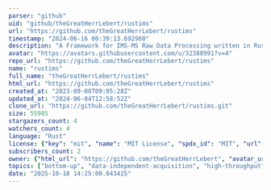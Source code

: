 ```yaml
---
parser: "github"
uid: "github/theGreatHerrLebert/rustims"
url: "https://github.com/theGreatHerrLebert/rustims"
timestamp: "2024-06-16 00:39:13.692960"
description: "A Framework for IMS-MS Raw Data Processing written in Rust and Python."
avatar: "https://avatars.githubusercontent.com/u/32388991?v=4"
repo_url: "https://github.com/theGreatHerrLebert/rustims"
name: "rustims"
full_name: "theGreatHerrLebert/rustims"
html_url: "https://github.com/theGreatHerrLebert/rustims"
created_at: "2023-09-08T09:05:28Z"
updated_at: "2024-06-04T12:58:52Z"
clone_url: "https://github.com/theGreatHerrLebert/rustims.git"
size: 55985
stargazers_count: 4
watchers_count: 4
language: "Rust"
license: {"key": "mit", "name": "MIT License", "spdx_id": "MIT", "url": "https://api.github.com/licenses/mit", "node_id": "MDc6TGljZW5zZTEz"}
subscribers_count: 2
owner: {"html_url": "https://github.com/theGreatHerrLebert", "avatar_url": "https://avatars.githubusercontent.com/u/32388991?v=4", "login": "theGreatHerrLebert", "type": "User"}
topics: ["bottom-up", "data-independent-acquisition", "high-throughput", "ion-mobility-spectrometry", "omics", "proteomics", "pyo3", "python", "rust-lang", "timstof", "raw-data", "mass-spectrometry"]
date: "2025-10-18 14:25:00.043425"
---
```

